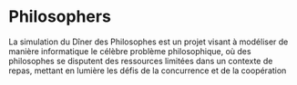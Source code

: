 # Philosophers
La simulation du Dîner des Philosophes est un projet visant à modéliser de manière informatique le célèbre problème philosophique, où des philosophes se disputent des ressources limitées dans un contexte de repas, mettant en lumière les défis de la concurrence et de la coopération
